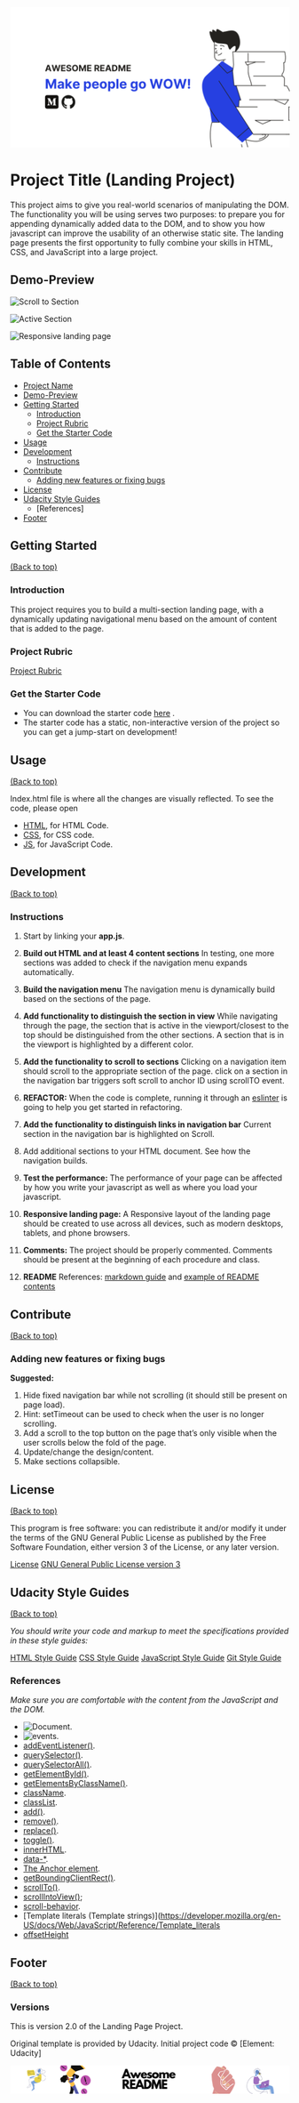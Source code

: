 <!-- Add banner here -->
![Banner](header.png)

# Project Title (Landing Project)

<!-- Describe project in brief -->
This project aims to give you real-world scenarios of manipulating the DOM.
The functionality you will be using serves two purposes: to prepare you for appending dynamically added data to the DOM, and to show you how javascript can improve the usability of an otherwise static site.
The landing page presents the first opportunity to fully combine your skills in HTML, CSS, and JavaScript into a large project.

## Demo-Preview

![Scroll to Section](https://video.udacity-data.com/topher/2021/August/611ac8c6_scroll-to-section/scroll-to-section.gif)

![Active Section](https://video.udacity-data.com/topher/2021/August/611ac7a9_active-state/active-state.gif)

![Responsive landing page](https://video.udacity-data.com/topher/2021/August/611acc57_responsive-landing-page/responsive-landing-page.gif)

## Table of Contents

- [Project Name](#project-title-landing-project)
- [Demo-Preview](#demo-preview)
- [Getting Started](#getting-started)
  - [Introduction](#introduction)
  - [Project Rubric](#project-rubric)
  - [Get the Starter Code](#get-the-starter-code)
- [Usage](#usage)
- [Development](#development)
  - [Instructions](#instructions)
- [Contribute](#contribute)
  - [Adding new features or fixing bugs](#adding-new-features-or-fixing-bugs)
- [License](#license)
- [Udacity Style Guides](#udacity-style-guides)
  - [References]
- [Footer](#footer)
  
## Getting Started

[(Back to top)](#table-of-contents)

### Introduction

  This project requires you to build a multi-section landing page, with a dynamically updating navigational menu based on the amount of content that is added to the page.

### Project Rubric

  [Project Rubric](https://review.udacity.com/#!/rubrics/3601/view)

### Get the Starter Code

- You can download the starter code [here](https://github.com/udacity/cd0428-landing-page/) .
- The starter code has a static, non-interactive version of the project so you can get a jump-start on development!

## Usage

[(Back to top)](#table-of-contents)

Index.html file is where all the changes are visually reflected.
To see the code, please open

- [HTML](index.html), for HTML Code.
- [CSS](css/styles.css), for CSS code.
- [JS](js/app.js), for JavaScript Code.
  
## Development

[(Back to top)](#table-of-contents)

### Instructions

1. Start by linking your **app.js**.

2. **Build out HTML and at least 4 content sections**
   In testing, one more sections was added to check if the navigation menu expands automatically.

3. **Build the navigation menu**
   The navigation menu is dynamically build based on the sections of the page.

4. **Add functionality to distinguish the section in view**
   While navigating through the page, the section that is active in the viewport/closest to the top should be distinguished from the other sections.
   A section that is in the viewport is highlighted by a different color.

5. **Add the functionality to scroll to sections**
   Clicking on a navigation item should scroll to the appropriate section of the page.
   click on a section in the navigation bar triggers soft scroll to anchor ID using scrollTO event.

6. **REFACTOR:**
   When the code is complete, running it through an [eslinter](https://eslint.org/play/) is going to help you get started in refactoring.

7. **Add the functionality to distinguish links in navigation bar**
   Current section in the navigation bar is highlighted on Scroll.

8. Add additional sections to your HTML document. See how the navigation builds.

9. **Test the performance:**
   The performance of your page can be affected by how you write your javascript as well as where you load your javascript.

10. **Responsive landing page:**
   A Responsive layout of the landing page should be created to use across all devices, such as modern desktops, tablets, and phone browsers.
  
11. **Comments:** The project should be properly commented.
   Comments should be present at the beginning of each procedure and class.

12. **README**
    References: [markdown guide](https://www.markdownguide.org/basic-syntax/) and [example of README contents](https://github.com/navendu-pottekkat/awesome-readme/blob/master/README-template.md)

## Contribute

[(Back to top)](#table-of-contents)

### Adding new features or fixing bugs

**Suggested:**

 1. Hide fixed navigation bar while not scrolling (it should still be present on page load).
 2. Hint: setTimeout can be used to check when the user is no longer scrolling.
 3. Add a scroll to the top button on the page that’s only visible when the user scrolls below the fold of the page.
 4. Update/change the design/content.
 5. Make sections collapsible.

## License

[(Back to top)](#table-of-contents)

This program is free software: you can redistribute it and/or modify it under the terms of the GNU General Public License as published by the Free Software Foundation, either version 3 of the License, or any later version.

[License](LICENSE.txt)
[GNU General Public License version 3](https://opensource.org/licenses/GPL-3.0)

## Udacity Style Guides

[(Back to top)](#table-of-contents)

*You should write your code and markup to meet the specifications provided in these style guides:*

 [HTML Style Guide](http://udacity.github.io/frontend-nanodegree-styleguide/index.html)
 [CSS Style Guide](http://udacity.github.io/frontend-nanodegree-styleguide/css.html)
 [JavaScript Style Guide](http://udacity.github.io/frontend-nanodegree-styleguide/javascript.html)
 [Git Style Guide](https://udacity.github.io/git-styleguide/)

### References

*Make sure you are comfortable with the content from the JavaScript and the DOM.*

- ![Document](https://developer.mozilla.org/en-US/docs/Web/API/Document).
- ![events](https://developer.mozilla.org/en-US/docs/Web/API/Event).
- [addEventListener()](https://developer.mozilla.org/en-US/docs/Web/API/EventTarget/addEventListener).
- [querySelector()](https://developer.mozilla.org/en-US/docs/Web/API/Document/querySelector).
- [querySelectorAll()](https://developer.mozilla.org/en-US/docs/Web/API/Document/querySelectorAll).
- [getElementById()](https://developer.mozilla.org/en-US/docs/Web/API/Document/getElementById).
- [getElementsByClassName()](https://developer.mozilla.org/en-US/docs/Web/API/Document/getElementsByClassName).
- [className](https://developer.mozilla.org/en-US/docs/Web/API/Element/className).
- [classList](https://developer.mozilla.org/en-US/docs/Web/API/Element/classList#Methods).
- [add()](https://developer.mozilla.org/en-US/docs/Web/API/DOMTokenList/add).
- [remove()](https://developer.mozilla.org/en-US/docs/Web/API/DOMTokenList/remove).
- [replace()](https://developer.mozilla.org/en-US/docs/Web/API/DOMTokenList/replace).
- [toggle()](https://developer.mozilla.org/en-US/docs/Web/API/DOMTokenList/toggle).
- [innerHTML](https://developer.mozilla.org/en-US/docs/Web/API/Element/innerHTML).
- [data-*](https://developer.mozilla.org/en-US/docs/Web/HTML/Global_attributes/data-*).
- [The Anchor element](https://developer.mozilla.org/en-US/docs/Web/HTML/Element/a#examples).
- [getBoundingClientRect()](https://developer.mozilla.org/en-US/docs/Web/API/Element/getBoundingClientRect).
- [scrollTo()](https://developer.mozilla.org/en-US/docs/Web/API/Window/scrollTo).
- [scrollIntoView()](https://developer.mozilla.org/en-US/docs/Web/API/Element/scrollIntoView);
- [scroll-behavior](https://developer.mozilla.org/en-US/docs/Web/CSS/scroll-behavior).
- [Template literals (Template strings)](<https://developer.mozilla.org/en-US/docs/Web/JavaScript/Reference/Template_literals>
- [offsetHeight](https://developer.mozilla.org/en-US/docs/Web/API/HTMLElement/offsetHeight)

## Footer

[(Back to top)](#table-of-contents)

### Versions

This is version 2.0 of the Landing Page Project.

Original template is provided by Udacity.
Initial project code © [Element: Udacity]

<!-- Add the footer -->
![Footer](fooooooter.png)
